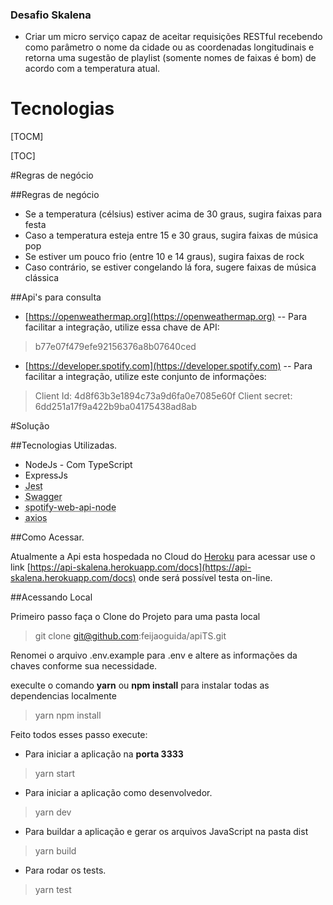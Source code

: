 ### Desafio Skalena

- Criar um micro serviço capaz de aceitar requisições RESTful recebendo como parâmetro o nome da cidade ou as coordenadas longitudinais e retorna uma sugestão de playlist (somente nomes de faixas é bom) de acordo com a temperatura atual.

# Tecnologias


[TOCM]

[TOC]

#Regras de negócio



##Regras de negócio

- Se a temperatura (célsius) estiver acima de 30 graus, sugira faixas para festa
- Caso a temperatura esteja entre 15 e 30 graus, sugira faixas de música pop
- Se estiver um pouco frio (entre 10 e 14 graus), sugira faixas de rock
- Caso contrário, se estiver congelando lá fora, sugere faixas de música clássica

##Api's para consulta

-  [https://openweathermap.org](https://openweathermap.org)
-- Para facilitar a integração, utilize essa chave de API:
>b77e07f479efe92156376a8b07640ced
- [https://developer.spotify.com](https://developer.spotify.com)
-- Para facilitar a integração, utilize este conjunto de informações:
>Client Id: 4d8f63b3e1894c73a9d6fa0e7085e60f
>Client secret: 6dd251a17f9a422b9ba04175438ad8ab

#Solução


##Tecnologias Utilizadas.

* NodeJs - Com TypeScript
* ExpressJs
* <abbr title="Para desenvolvimento dos Testes">Jest</abbr>
* <abbr title="Para documentação da Api">Swagger</abbr>
* <abbr title="Biblioteca para facilitar a consulta node.">spotify-web-api-node</abbr>
* <abbr title="Para consumo das Api's">axios</abbr>

##Como Acessar.

Atualmente a Api esta hospedada no Cloud do [Heroku](heroku.com) para acessar use o link [https://api-skalena.herokuapp.com/docs](https://api-skalena.herokuapp.com/docs) onde será possível testa on-line.

##Acessando Local

Primeiro passo faça o Clone do Projeto para uma pasta local 
> git clone git@github.com:feijaoguida/apiTS.git

Renomei o arquivo .env.example para .env e altere as informações da chaves conforme sua necessidade.

execulte o comando **yarn** ou **npm install** para instalar todas as dependencias localmente 
> yarn
> npm install

Feito todos esses passo execute:
- Para iniciar a aplicação na **porta 3333**
> yarn start

- Para iniciar a aplicação como desenvolvedor.
> yarn dev

- Para buildar a aplicação e gerar os arquivos JavaScript na pasta dist
> yarn build

- Para rodar os tests.
> yarn test
